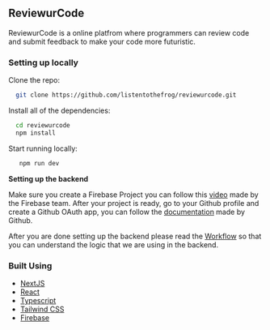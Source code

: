 ## ReviewurCode

ReviewurCode is a online platfrom where programmers can review code and submit feedback to make your code more futuristic.

### Setting up locally

Clone the repo:

```bash
  git clone https://github.com/listentothefrog/reviewurcode.git
```

Install all of the dependencies:

```bash
  cd reviewurcode
  npm install
```

Start running locally:

```bash
   npm run dev
```

**Setting up the backend**

Make sure you create a Firebase Project you can follow this [video](https://youtu.be/rQvOAnNvcNQ) made by the Firebase team. After your project is ready, go to your Github profile and create a Github OAuth app, you can follow the [documentation](https://docs.github.com/en/developers/apps/building-oauth-apps/creating-an-oauth-app) made by Github.  

After you are done setting up the backend please read the [Workflow](https://github.com/listentothefrog/reviewurcode/blob/dev/WORKFLOWS.md) so that you can understand the logic that we are using in the backend. 


### Built Using

- [NextJS](https://github.com/vercel/next.js)
- [React](https://github.com/facebook/react)
- [Typescript](https://github.com/microsoft/typescript)
- [Tailwind CSS](https://github.com/tailwindlabs/tailwindcss)
- [Firebase](https://github.com/firebase)

